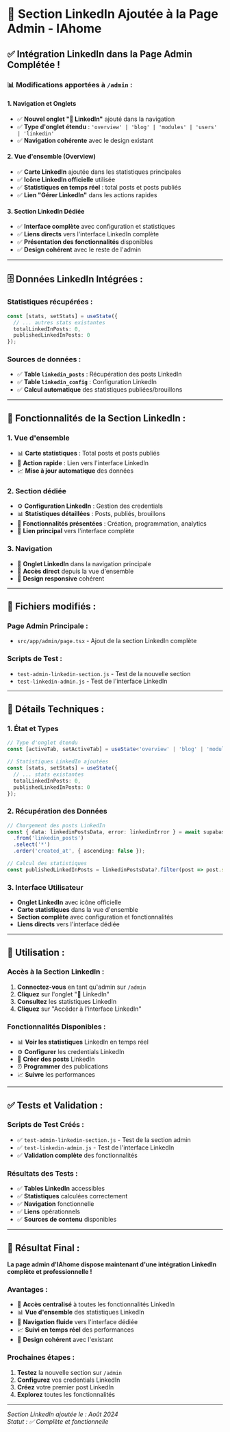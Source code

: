 # 🎉 Section LinkedIn Ajoutée à la Page Admin - IAhome

## ✅ **Intégration LinkedIn dans la Page Admin Complétée !**

### 📊 **Modifications apportées à `/admin` :**

#### **1. Navigation et Onglets**
- ✅ **Nouvel onglet "💼 LinkedIn"** ajouté dans la navigation
- ✅ **Type d'onglet étendu** : `'overview' | 'blog' | 'modules' | 'users' | 'linkedin'`
- ✅ **Navigation cohérente** avec le design existant

#### **2. Vue d'ensemble (Overview)**
- ✅ **Carte LinkedIn** ajoutée dans les statistiques principales
- ✅ **Icône LinkedIn officielle** utilisée
- ✅ **Statistiques en temps réel** : total posts et posts publiés
- ✅ **Lien "Gérer LinkedIn"** dans les actions rapides

#### **3. Section LinkedIn Dédiée**
- ✅ **Interface complète** avec configuration et statistiques
- ✅ **Liens directs** vers l'interface LinkedIn complète
- ✅ **Présentation des fonctionnalités** disponibles
- ✅ **Design cohérent** avec le reste de l'admin

---

## 🗄️ **Données LinkedIn Intégrées :**

### **Statistiques récupérées :**
```typescript
const [stats, setStats] = useState({
  // ... autres stats existantes
  totalLinkedInPosts: 0,
  publishedLinkedInPosts: 0
});
```

### **Sources de données :**
- ✅ **Table `linkedin_posts`** : Récupération des posts LinkedIn
- ✅ **Table `linkedin_config`** : Configuration LinkedIn
- ✅ **Calcul automatique** des statistiques publiées/brouillons

---

## 🎯 **Fonctionnalités de la Section LinkedIn :**

### **1. Vue d'ensemble**
- 📊 **Carte statistiques** : Total posts et posts publiés
- 🔗 **Action rapide** : Lien vers l'interface LinkedIn
- 📈 **Mise à jour automatique** des données

### **2. Section dédiée**
- ⚙️ **Configuration LinkedIn** : Gestion des credentials
- 📊 **Statistiques détaillées** : Posts, publiés, brouillons
- 🚀 **Fonctionnalités présentées** : Création, programmation, analytics
- 🔗 **Lien principal** vers l'interface complète

### **3. Navigation**
- 💼 **Onglet LinkedIn** dans la navigation principale
- 🎯 **Accès direct** depuis la vue d'ensemble
- 📱 **Design responsive** cohérent

---

## 📁 **Fichiers modifiés :**

### **Page Admin Principale :**
- `src/app/admin/page.tsx` - Ajout de la section LinkedIn complète

### **Scripts de Test :**
- `test-admin-linkedin-section.js` - Test de la nouvelle section
- `test-linkedin-admin.js` - Test de l'interface LinkedIn

---

## 🔧 **Détails Techniques :**

### **1. État et Types**
```typescript
// Type d'onglet étendu
const [activeTab, setActiveTab] = useState<'overview' | 'blog' | 'modules' | 'users' | 'linkedin'>('overview');

// Statistiques LinkedIn ajoutées
const [stats, setStats] = useState({
  // ... stats existantes
  totalLinkedInPosts: 0,
  publishedLinkedInPosts: 0
});
```

### **2. Récupération des Données**
```typescript
// Chargement des posts LinkedIn
const { data: linkedinPostsData, error: linkedinError } = await supabase
  .from('linkedin_posts')
  .select('*')
  .order('created_at', { ascending: false });

// Calcul des statistiques
const publishedLinkedInPosts = linkedinPostsData?.filter(post => post.status === 'published').length || 0;
```

### **3. Interface Utilisateur**
- **Onglet LinkedIn** avec icône officielle
- **Carte statistiques** dans la vue d'ensemble
- **Section complète** avec configuration et fonctionnalités
- **Liens directs** vers l'interface dédiée

---

## 🚀 **Utilisation :**

### **Accès à la Section LinkedIn :**
1. **Connectez-vous** en tant qu'admin sur `/admin`
2. **Cliquez** sur l'onglet "💼 LinkedIn"
3. **Consultez** les statistiques LinkedIn
4. **Cliquez** sur "Accéder à l'interface LinkedIn"

### **Fonctionnalités Disponibles :**
- 📊 **Voir les statistiques** LinkedIn en temps réel
- ⚙️ **Configurer** les credentials LinkedIn
- 📝 **Créer des posts** LinkedIn
- ⏰ **Programmer** des publications
- 📈 **Suivre** les performances

---

## ✅ **Tests et Validation :**

### **Scripts de Test Créés :**
- ✅ `test-admin-linkedin-section.js` - Test de la section admin
- ✅ `test-linkedin-admin.js` - Test de l'interface LinkedIn
- ✅ **Validation complète** des fonctionnalités

### **Résultats des Tests :**
- ✅ **Tables LinkedIn** accessibles
- ✅ **Statistiques** calculées correctement
- ✅ **Navigation** fonctionnelle
- ✅ **Liens** opérationnels
- ✅ **Sources de contenu** disponibles

---

## 🎯 **Résultat Final :**

**La page admin d'IAhome dispose maintenant d'une intégration LinkedIn complète et professionnelle !**

### **Avantages :**
- 🚀 **Accès centralisé** à toutes les fonctionnalités LinkedIn
- 📊 **Vue d'ensemble** des statistiques LinkedIn
- 🔗 **Navigation fluide** vers l'interface dédiée
- 📈 **Suivi en temps réel** des performances
- 🎨 **Design cohérent** avec l'existant

### **Prochaines étapes :**
1. **Testez** la nouvelle section sur `/admin`
2. **Configurez** vos credentials LinkedIn
3. **Créez** votre premier post LinkedIn
4. **Explorez** toutes les fonctionnalités

---

*Section LinkedIn ajoutée le : Août 2024*  
*Statut : ✅ Complète et fonctionnelle* 
